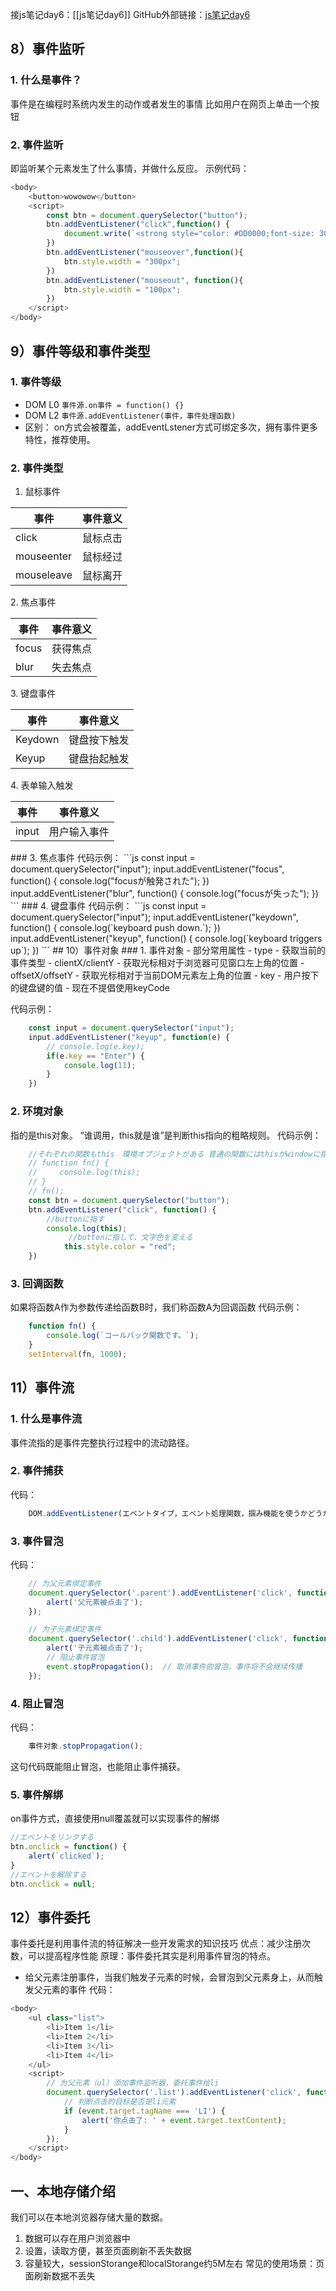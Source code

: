 接js笔记day6：[[js笔记day6]]
GitHub外部链接：[js笔记day6](https://github.com/inabananami/obsidian-backup/blob/main/js%E7%AC%94%E8%AE%B0/js%E7%AC%94%E8%AE%B0day6.md)
## 8）事件监听
### 1. 什么是事件？
事件是在编程时系统内发生的动作或者发生的事情
比如用户在网页上单击一个按钮
### 2. 事件监听
即监听某个元素发生了什么事情，并做什么反应。
示例代码：
```js
<body>
    <button>wowowow</button>
    <script>
        const btn = document.querySelector("button");
        btn.addEventListener("click",function() {
            document.write(`<strong style="color: #DD0000;font-size: 300px;">危</strong>`);
        })
        btn.addEventListener("mouseover",function(){
            btn.style.width = "300px";
        })
        btn.addEventListener("mouseout", function(){
            btn.style.width = "100px";
        })
    </script>
</body>
```
## 9）事件等级和事件类型
### 1. 事件等级
- DOM L0
	`事件源.on事件 = function() {}`
- DOM L2
	`事件源.addEventListener(事件，事件处理函数)`
- 区别：
	on方式会被覆盖，addEventLstener方式可绑定多次，拥有事件更多特性，推荐使用。
### 2. 事件类型
1. 鼠标事件
<table>
	<thead>
		<th>事件</th>
		<th>事件意义</th>
	</thead>
	<tbody>
		<tr>
			<td>click</td>
			<td>鼠标点击</td>
		 <tr>
		<tr>
			 <td>mouseenter</td>
			 <td>鼠标经过</td>
		<tr>
		<tr>
			<td>mouseleave</td>
			<td>鼠标离开</td>
		<tr>
	</tbody>
</table>
2. 焦点事件
<table>
	<thead>
		<th>事件</th>
		<th>事件意义</th>
	</thead>
	<tbody>
		<tr>
			<td>focus</td>
			<td>获得焦点</td>
		 <tr>
		<tr>
			 <td>blur</td>
			 <td>失去焦点</td>
		<tr>
	</tbody>
</table>
3. 键盘事件
<table>
	<thead>
		<th>事件</th>
		<th>事件意义</th>
	</thead>
	<tbody>
		<tr>
			<td>Keydown</td>
			<td>键盘按下触发</td>
		 <tr>
		<tr>
			 <td>Keyup</td>
			 <td>键盘抬起触发</td>
		<tr>
	</tbody>
</table>
4. 表单输入触发
<table>
	<thead>
		<th>事件</th>
		<th>事件意义</th>
	</thead>
	<tbody>
		<tr>
			<td>input</td>
			<td>用户输入事件</td>
		 <tr>
	</tbody>
</table>
### 3. 焦点事件
代码示例：
```js
	const input = document.querySelector("input");
	input.addEventListener("focus", function() {
		console.log("focusが触発された");
	})
	input.addEventListener("blur", function() {
		console.log("focusが失った");
	})
```
### 4. 键盘事件
代码示例：
```js
	const input = document.querySelector("input");
	input.addEventListener("keydown", function() {
		console.log(`keyboard push down.`);
	})
	input.addEventListener("keyup", function() {
		console.log(`keyboard triggers up`);
	})
```
## 10）事件对象
### 1. 事件对象
-  部分常用属性
- type
	- 获取当前的事件类型
- clientX/clientY
	- 获取光标相对于浏览器可见窗口左上角的位置
- offsetX/offsetY
	- 获取光标相对于当前DOM元素左上角的位置
- key
	- 用户按下的键盘键的值
	- 现在不提倡使用keyCode

代码示例：
```js
	const input = document.querySelector("input");
	input.addEventListener("keyup", function(e) {
		// console.log(e.key);
		if(e.key == "Enter") {
			console.log(11);
		}
	})
```
### 2. 环境对象
指的是this对象。
“谁调用，this就是谁”是判断this指向的粗略规则。
代码示例：
```js
	//それぞれの関数もthis　環境オブジェクトがある 普通の関数にはthisがwindowに指す
	// function fn() {
	//     console.log(this);
	// }
	// fn();
	const btn = document.querySelector("button");
	btn.addEventListener("click", function() {
		//buttonに指す
		console.log(this);
             //buttonに指して、文字色を変える
            this.style.color = "red";
	})
```
### 3. 回调函数
如果将函数A作为参数传递给函数B时，我们称函数A为回调函数
代码示例：
```js
	function fn() {
		console.log(`コールバック関数です。`);
	}
	setInterval(fn, 1000);
```
## 11）事件流
### 1. 什么是事件流
事件流指的是事件完整执行过程中的流动路径。
### 2. 事件捕获
代码：
```js
	DOM.addEventListener(エベントタイプ，エベント処理関数，掴み機能を使うかどうか);
```
### 3. 事件冒泡
代码：
```js
    // 为父元素绑定事件
    document.querySelector('.parent').addEventListener('click', function () {
        alert('父元素被点击了');
    });

    // 为子元素绑定事件
    document.querySelector('.child').addEventListener('click', function (event) {
        alert('子元素被点击了');
        // 阻止事件冒泡
        event.stopPropagation();  // 取消事件的冒泡，事件将不会继续传播
    });
```
### 4. 阻止冒泡
代码：
```js
	事件对象.stopPropagation();
```
这句代码既能阻止冒泡，也能阻止事件捕获。
### 5. 事件解绑
on事件方式，直接使用null覆盖就可以实现事件的解绑
```js
//エベントをリンクする
btn.onclick = function() {
	alert(`clicked`);
}
//エベントを解除する
btn.onclick = null;
```
## 12）事件委托
事件委托是利用事件流的特征解决一些开发需求的知识技巧
优点：减少注册次数，可以提高程序性能
原理：事件委托其实是利用事件冒泡的特点。
- 给父元素注册事件，当我们触发子元素的时候，会冒泡到父元素身上，从而触发父元素的事件
代码：
```js
<body>
	<ul class="list">
	    <li>Item 1</li>
	    <li>Item 2</li>
	    <li>Item 3</li>
	    <li>Item 4</li>
	</ul>
	<script>
	    // 为父元素（ul）添加事件监听器，委托事件给li
	    document.querySelector('.list').addEventListener('click', function(event) {
	        // 判断点击的目标是否是li元素
	        if (event.target.tagName === 'LI') {
	            alert('你点击了: ' + event.target.textContent);
	        }
	    });
	</script>
</body>
```
## 一、本地存储介绍
我们可以在本地浏览器存储大量的数据。
1. 数据可以存在用户浏览器中
2. 设置，读取方便，甚至页面刷新不丢失数据
3. 容量较大，sessionStorange和localStorange约5M左右
常见的使用场景：页面刷新数据不丢失
